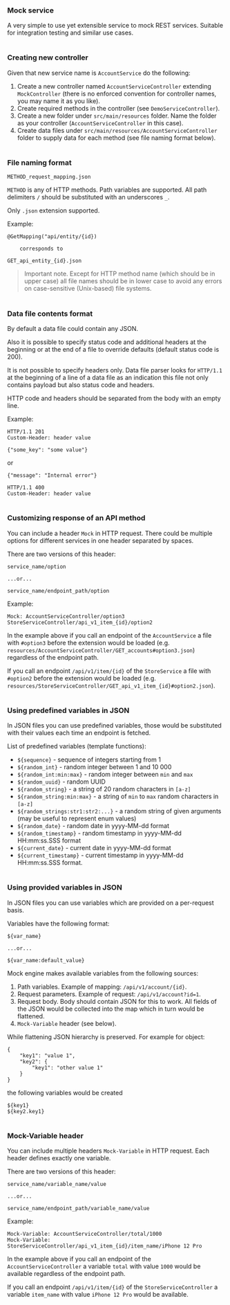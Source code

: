 ### Mock service

A very simple to use yet extensible service to mock REST services.
Suitable for integration testing and similar use cases.

#
### Creating new controller

Given that new service name is `AccountService` do the following:
1. Create a new controller named `AccountServiceController`
extending `MockController` (there is no enforced convention for controller names,
you may name it as you like).
2. Create required methods in the controller (see `DemoServiceController`).
3. Create a new folder under `src/main/resources` folder.
Name the folder as your controller (`AccountServiceController` in this case).
4. Create data files under `src/main/resources/AccountServiceController` folder
to supply data for each method (see file naming format below).

#
### File naming format

    METHOD_request_mapping.json


`METHOD` is any of HTTP methods.
Path variables are supported.
All path delimiters `/` should be substituted with an underscores `_`.

Only `.json` extension supported.

Example:

    @GetMapping("api/entity/{id})
    
        corresponds to
    
    GET_api_entity_{id}.json

> Important note. Except for HTTP method name (which should be in upper case)
all file names should be in lower case to avoid any errors
on case-sensitive (Unix-based) file systems.

#
### Data file contents format

By default a data file could contain any JSON.

Also it is possible to specify status code and additional headers at the beginning
or at the end of a file to override defaults (default status code is 200).

It is not possible to specify headers only.
Data file parser looks for `HTTP/1.1` at the beginning of a line
of a data file as an indication this file not only contains payload
but also status code and headers.

HTTP code and headers should be separated from the body with an empty line.

Example:

    HTTP/1.1 201
    Custom-Header: header value
    
    {"some_key": "some value"}
    
or

    {"message": "Internal error"}

    HTTP/1.1 400
    Custom-Header: header value

#
### Customizing response of an API method

You can include a header `Mock` in HTTP request.
There could be multiple options for different services in one header
separated by spaces.

There are two versions of this header:

    service_name/option
    
    ...or...
    
    service_name/endpoint_path/option
    
Example:

    Mock: AccountServiceController/option3 StoreServiceController/api_v1_item_{id}/option2

In the example above if you call an endpoint of the `AccountService`
a file with `#option3` before the extension would be loaded
(e.g. `resources/AccountServiceController/GET_accounts#option3.json`) regardless
of the endpoint path.

If you call an endpoint `/api/v1/item/{id}` of the `StoreService`
a file with `#option2` before the extension would be loaded
(e.g. `resources/StoreServiceController/GET_api_v1_item_{id}#option2.json`).

#
### Using predefined variables in JSON

In JSON files you can use predefined variables, those would be substituted
with their values each time an endpoint is fetched.

List of predefined variables (template functions):

- `${sequence}` - sequence of integers starting from 1
- `${random_int}` - random integer between 1 and 10 000
- `${random_int:min:max}` - random integer between `min` and `max`
- `${random_uuid}` - random UUID
- `${random_string}` - a string of 20 random characters in `[a-z]`
- `${random_string:min:max}` - a string of `min` to `max` random characters in `[a-z]`
- `${random_strings:str1:str2:...}` - a random string of given arguments (may be useful to represent enum values)
- `${random_date}` - random date in yyyy-MM-dd format
- `${random_timestamp}` - random timestamp in yyyy-MM-dd HH:mm:ss.SSS format
- `${current_date}` - current date in yyyy-MM-dd format
- `${current_timestamp}` - current timestamp in yyyy-MM-dd HH:mm:ss.SSS format.

#
### Using provided variables in JSON

In JSON files you can use variables which are provided on a per-request basis.

Variables have the following format:

    ${var_name}
    
    ...or...
    
    ${var_name:default_value}

Mock engine makes available variables from the following sources:

1. Path variables. Example of mapping: `/api/v1/account/{id}`.
2. Request parameters. Example of request: `/api/v1/account?id=1`.
3. Request body. Body should contain JSON for this to work.
All fields of the JSON would be collected into the map which in turn
would be flattened.
4. `Mock-Variable` header (see below).

While flattening JSON hierarchy is preserved. For example for object:

    {
        "key1": "value 1",
        "key2": {
            "key1": "other value 1"
        }
    }

the following variables would be created

    ${key1}
    ${key2.key1}

#
### Mock-Variable header

You can include multiple headers `Mock-Variable` in HTTP request.
Each header defines exactly one variable.

There are two versions of this header:

    service_name/variable_name/value
    
    ...or...
    
    service_name/endpoint_path/variable_name/value
    
Example:

    Mock-Variable: AccountServiceController/total/1000
    Mock-Variable: StoreServiceController/api_v1_item_{id}/item_name/iPhone 12 Pro

In the example above if you call an endpoint of the `AccountServiceController`
a variable `total` with value `1000` would be available
regardless of the endpoint path.

If you call an endpoint `/api/v1/item/{id}` of the `StoreServiceController`
a variable `item_name` with value `iPhone 12 Pro` would be available.